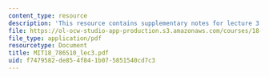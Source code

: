 ```yaml
---
content_type: resource
description: 'This resource contains supplementary notes for lecture 3. '
file: https://ol-ocw-studio-app-production.s3.amazonaws.com/courses/18-786-topics-in-algebraic-number-theory-spring-2010/f7479582de854f841b075851540cd7c3_MIT18_786S10_lec3.pdf
file_type: application/pdf
resourcetype: Document
title: MIT18_786S10_lec3.pdf
uid: f7479582-de85-4f84-1b07-5851540cd7c3
---
```

